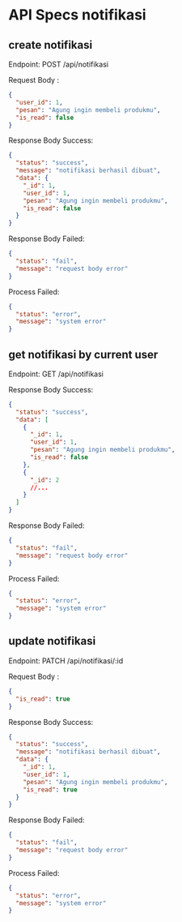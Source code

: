 # API Specs notifikasi

## create notifikasi

Endpoint: POST /api/notifikasi

Request Body :

```json
{
  "user_id": 1,
  "pesan": "Agung ingin membeli produkmu",
  "is_read": false
}
```

Response Body Success:

```json
{
  "status": "success",
  "message": "notifikasi berhasil dibuat",
  "data": {
    "_id": 1,
    "user_id": 1,
    "pesan": "Agung ingin membeli produkmu",
    "is_read": false
  }
}
```

Response Body Failed:

```json
{
  "status": "fail",
  "message": "request body error"
}
```

Process Failed:

```json
{
  "status": "error",
  "message": "system error"
}
```

## get notifikasi by current user

Endpoint: GET /api/notifikasi

Response Body Success:

```json
{
  "status": "success",
  "data": [
    {
      "_id": 1,
      "user_id": 1,
      "pesan": "Agung ingin membeli produkmu",
      "is_read": false
    },
    {
      "_id": 2
      //...
    }
  ]
}
```

Response Body Failed:

```json
{
  "status": "fail",
  "message": "request body error"
}
```

Process Failed:

```json
{
  "status": "error",
  "message": "system error"
}
```

## update notifikasi

Endpoint: PATCH /api/notifikasi/:id

Request Body :

```json
{
  "is_read": true
}
```

Response Body Success:

```json
{
  "status": "success",
  "message": "notifikasi berhasil dibuat",
  "data": {
    "_id": 1,
    "user_id": 1,
    "pesan": "Agung ingin membeli produkmu",
    "is_read": true
  }
}
```

Response Body Failed:

```json
{
  "status": "fail",
  "message": "request body error"
}
```

Process Failed:

```json
{
  "status": "error",
  "message": "system error"
}
```
